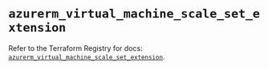 # `azurerm_virtual_machine_scale_set_extension`

Refer to the Terraform Registry for docs: [`azurerm_virtual_machine_scale_set_extension`](https://registry.terraform.io/providers/hashicorp/azurerm/4.20.0/docs/resources/virtual_machine_scale_set_extension).
